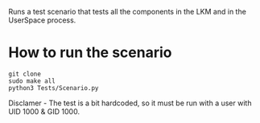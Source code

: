 Runs a test scenario that tests all the components in the LKM and in the UserSpace process. 

# How to run the scenario
```
git clone
sudo make all
python3 Tests/Scenario.py
```
Disclamer - The test is a bit hardcoded, so it must be run with a user with UID 1000 & GID 1000.
